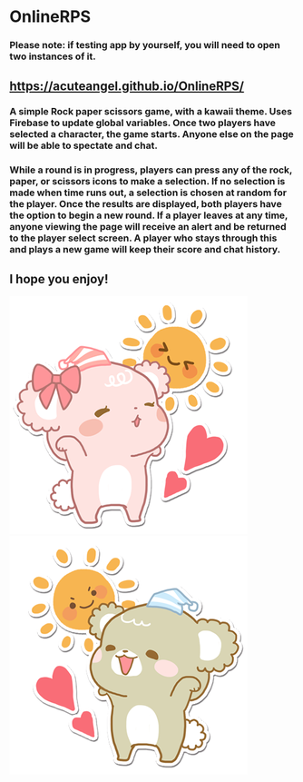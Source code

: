 # OnlineRPS

### Please note: if testing app by yourself, you will need to open two instances of it.

## https://acuteangel.github.io/OnlineRPS/

### A simple Rock paper scissors game, with a kawaii theme. Uses Firebase to update global variables. Once two players have selected a character, the game starts. Anyone else on the page will be able to spectate and chat.  

### While a round is in progress, players can press any of the rock, paper, or scissors icons to make a selection. If no selection is made when time runs out, a selection is chosen at random for the player. Once the results are displayed, both players have the option to begin a new round. If a player leaves at any time, anyone viewing the page will receive an alert and be returned to the player select screen. A player who stays through this and plays a new game will keep their score and chat history. 

## I hope you enjoy! 

![](assets/images/pink-win.webp) ![](assets/images/brown-win.webp)
